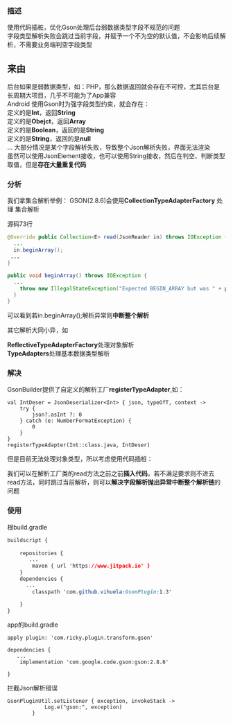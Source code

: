 ### 描述

使用代码插桩，优化Gson处理后台弱数据类型字段不规范的问题<br>
字段类型解析失败会跳过当前字段，并赋予一个不为空的默认值，不会影响后续解析，不需要业务端判空字段类型

## 来由

后台如果是弱数据类型，如：PHP，那么数据返回就会存在不可控，尤其后台是长周期大项目，几乎不可能为了App兼容<br>
Android 使用Gson时为强字段类型约束，就会存在：<br>
定义的是**Int**，返回**String**<br>
定义的是**Obejct**，返回**Array**<br>
定义的是**Boolean**，返回的是**String**<br>
定义的是**String**，返回的是**null**<br>
...
大部分情况是某个字段解析失败，导致整个Json解析失败，界面无法渲染<br>
虽然可以使用JsonElement接收，也可以使用String接收，然后在判空、判断类型取值，但是**存在大量重复代码**

### 分析
我们拿集合解析举例：
GSON(2.8.6)会使用**CollectionTypeAdapterFactory** 处理 集合解析

源码73行

```java
@Override public Collection<E> read(JsonReader in) throws IOException {
  ...
  in.beginArray();
 ...
}
```

```java
public void beginArray() throws IOException {
  ...
    throw new IllegalStateException("Expected BEGIN_ARRAY but was " + peek() + locationString());
  }
}
```

可以看到若in.beginArray();解析异常则**中断整个解析**<br>

其它解析大同小异，如

**ReflectiveTypeAdapterFactory**处理对象解析<br>**TypeAdapters**处理基本数据类型解析

### 解决

GsonBuilder提供了自定义的解析工厂**registerTypeAdapter**,如：<br>

```
val IntDeser = JsonDeserializer<Int> { json, typeOfT, context ->
    try {
        json?.asInt ?: 0
    } catch (e: NumberFormatException) {
        0
    }
}
registerTypeAdapter(Int::class.java, IntDeser)
```

但是目前无法处理对象类型，所以考虑使用代码插桩：<br>

我们可以在解析工厂类的read方法之前之前**插入代码**，若不满足要求则不进去read方法，同时跳过当前解析，则可以**解决字段解析抛出异常中断整个解析链**的问题



### 使用

根build.gradle

```css
buildscript {
   
    repositories {
       ...
        maven { url 'https://www.jitpack.io' }
    }
    dependencies {
      ...
        classpath 'com.github.vihuela:GsonPlugin:1.3'

    }
}
```

app的build.gradle

```
apply plugin: 'com.ricky.plugin.transform.gson'

dependencies {
   ...
    implementation 'com.google.code.gson:gson:2.8.6'

}
```
拦截Json解析错误

```
GsonPluginUtil.setListener { exception, invokeStack ->
            Log.e("gson:", exception)
        }
```
